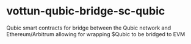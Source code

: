 # vottun-qubic-bridge-sc-qubic
Qubic smart contracts for bridge between the Qubic network and Ethereum/Arbitrum allowing for wrapping $Qubic to be bridged to EVM
